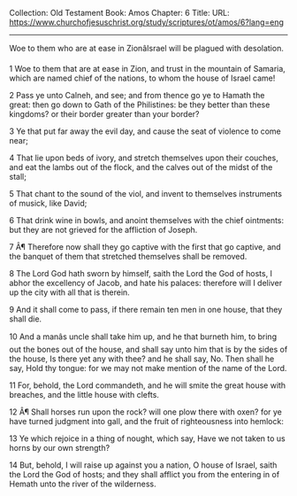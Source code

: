 Collection: Old Testament
Book: Amos
Chapter: 6
Title: 
URL: https://www.churchofjesuschrist.org/study/scriptures/ot/amos/6?lang=eng

---

Woe to them who are at ease in ZionâIsrael will be plagued with desolation.

1 Woe to them that are at ease in Zion, and trust in the mountain of Samaria, which are named chief of the nations, to whom the house of Israel came!

2 Pass ye unto Calneh, and see; and from thence go ye to Hamath the great: then go down to Gath of the Philistines: be they better than these kingdoms? or their border greater than your border?

3 Ye that put far away the evil day, and cause the seat of violence to come near;

4 That lie upon beds of ivory, and stretch themselves upon their couches, and eat the lambs out of the flock, and the calves out of the midst of the stall;

5 That chant to the sound of the viol, and invent to themselves instruments of musick, like David;

6 That drink wine in bowls, and anoint themselves with the chief ointments: but they are not grieved for the affliction of Joseph.

7 Â¶ Therefore now shall they go captive with the first that go captive, and the banquet of them that stretched themselves shall be removed.

8 The Lord God hath sworn by himself, saith the Lord the God of hosts, I abhor the excellency of Jacob, and hate his palaces: therefore will I deliver up the city with all that is therein.

9 And it shall come to pass, if there remain ten men in one house, that they shall die.

10 And a manâs uncle shall take him up, and he that burneth him, to bring out the bones out of the house, and shall say unto him that is by the sides of the house, Is there yet any with thee? and he shall say, No. Then shall he say, Hold thy tongue: for we may not make mention of the name of the Lord.

11 For, behold, the Lord commandeth, and he will smite the great house with breaches, and the little house with clefts.

12 Â¶ Shall horses run upon the rock? will one plow there with oxen? for ye have turned judgment into gall, and the fruit of righteousness into hemlock:

13 Ye which rejoice in a thing of nought, which say, Have we not taken to us horns by our own strength?

14 But, behold, I will raise up against you a nation, O house of Israel, saith the Lord the God of hosts; and they shall afflict you from the entering in of Hemath unto the river of the wilderness.
